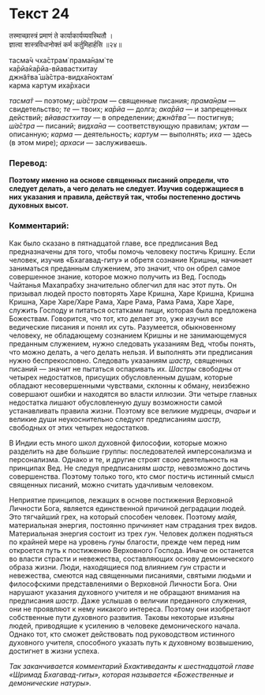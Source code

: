 # Текст 24

तस्माच्छास्त्रं प्रमाणं ते कार्याकार्यव्यवस्थितौ ।  
ज्ञात्वा शास्त्रविधानोक्तं कर्म कर्तुमिहार्हसि ॥२४॥

тасма̄ч чха̄страм̇ прама̄н̣ам̇ те  
ка̄рйа̄ка̄рйа-вйавастхитау  
джн̃а̄тва̄ ш́а̄стра-видха̄ноктам̇  
карма картум иха̄рхаси

_тасма̄т_ — поэтому; _ш́а̄страм_ — священные писания; _прама̄н̣ам_ — свидетельство; _те_ — твоих; _ка̄рйа_ — долга; _ака̄рйа_ — и запрещенных действий; _вйавастхитау_ — в определении; _джн̃а̄тва̄_ — постигнув; _ш́а̄стра_ — писаний; _видха̄на_ — соответствующую правилам; _уктам_ — описанную; _карма_ — деятельность; _картум_ — выполнять; _иха_ — здесь (в этом мире); _архаси_ — заслуживаешь.

### Перевод:

**Поэтому именно на основе священных писаний определи, что следует делать, а чего делать не следует. Изучив содержащиеся в них указания и правила, действуй так, чтобы постепенно достичь духовных высот.**

### Комментарий:

Как было сказано в пятнадцатой главе, все предписания Вед предназначены для того, чтобы помочь человеку постичь Кришну. Если человек, изучив «Бхагавад-гиту» и обретя сознание Кришны, начинает заниматься преданным служением, это значит, что он обрел самое совершенное знание, которое можно получить из Вед. Господь Чайтанья Махапрабху значительно облегчил для нас этот путь. Он призывал людей просто повторять Харе Кришна, Харе Кришна, Кришна Кришна, Харе Харе/Харе Рама, Харе Рама, Рама Рама, Харе Харе, служить Господу и питаться остатками пищи, которая была предложена Божествам. Говорится, что тот, кто делает это, уже изучил все ведические писания и понял их суть. Разумеется, обыкновенному человеку, не обладающему сознанием Кришны и не занимающемуся преданным служением, нужно следовать указаниям Вед, чтобы понять, что можно делать, а чего делать нельзя. И выполнять эти предписания нужно беспрекословно. Следовать указаниям _шастр,_ священных писаний — значит не пытаться оспаривать их. _Шастры_ свободны от четырех недостатков, присущих обусловленным душам, которые обладают несовершенными чувствами, склонны к обману, неизбежно совершают ошибки и находятся во власти иллюзии. Эти четыре главных недостатка лишают обусловленную душу возможности самой устанавливать правила жизни. Поэтому все великие мудрецы, _ачарьи_ и великие души неукоснительно следуют предписаниям _шастр,_ свободных от этих четырех недостатков.

В Индии есть много школ духовной философии, которые можно разделить на две большие группы: последователей имперсонализма и персонализма. Однако и те, и другие строят свою деятельность на принципах Вед. Не следуя предписаниям _шастр,_ невозможно достичь совершенства. Поэтому только того, кто смог постичь истинный смысл священных писаний, можно считать удачливым человеком.

Неприятие принципов, лежащих в основе постижения Верховной Личности Бога, является единственной причиной деградации людей. Это тягчайший грех, на который способен человек. Поэтому _майя,_ материальная энергия, постоянно причиняет нам страдания трех видов. Материальная энергия состоит из трех _гун_. Человек должен подняться по крайней мере на уровень _гуны_ благости, прежде чем перед ним откроется путь к постижению Верховного Господа. Иначе он останется во власти страсти и невежества, составляющих основу демонического образа жизни. Люди, находящиеся под влиянием _гун_ страсти и невежества, смеются над священными писаниями, святыми людьми и философскими представлениями о Верховной Личности Бога. Они нарушают указания духовного учителя и не обращают внимания на предписания _шастр_. Даже услышав о величии преданного служения, они не проявляют к нему никакого интереса. Поэтому они изобретают собственные пути духовного развития. Таковы некоторые изъяны людей, приводящие к усилению в человеке демонического начала. Однако тот, кто сможет действовать под руководством истинного духовного учителя, способного указать путь к духовному возвышению, достигнет в жизни успеха.

 _Так заканчивается комментарий Бхактиведанты к шестнадцатой главе «Шримад Бхагавад-гиты», которая называется «Божественные и демонические натуры»._